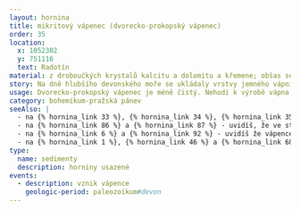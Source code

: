 ```yaml
---
layout: hornina
title: mikritový vápenec (dvorecko-prokopský vápenec)
order: 35
location:
  x: 1052302
  y: 751116
  text: Radotín
material: z droboučkých krystalů kalcitu a dolomitu a křemene; obšas se najdou také úlomky vápnitých schránek mořských živočichů
story: Na dně hlubšího devonského moře se ukládaly vrstvy jemného vápnitého kalu s příměsí křemene.  Jejich stmelením vznikla pevná hornina - vápenec. Později, při srážce litosférických desek, bylo původní mořské dno vyzdviženo a zprohýbáno do vrás. Stalo se součástí pevniny.
usage: Dvorecko-prokopský vápenec je méně čistý. Nehodí k výrobě vápna. Ve směsi s čistšími vápenci a silikátovou přísadou se používá k výrobě cementu.
category: bohemikum-pražská pánev
seeAlso: |
  - na {% hornina_link 33 %}, {% hornina_link 34 %}, {% hornina_link 35 %}, {% hornina_link 36 %}, {% hornina_link 54 %} - tyto vápence jsou podobně staré, vznikly ve stejném moři, jen v trochu jiných podmínkách
  - na {% hornina_link 86 %} a {% hornina_link 87 %} - uvidíš, že ve stejném období vznikaly podobné vápence také na Moravě
  - na {% hornina_link 6 %} a {% hornina_link 92 %} - uvidíš že vápence vznikaly v různých obdobíh a že mohou mít mnoho podob
  - na {% hornina_link 1 %}, {% hornina_link 46 %} a {% hornina_link 68 %} - uvidíš, co s různými typy vápenců dělá metamorfóza
type:
  name: sedimenty
  description: horniny usazené
events:
  - description: vznik vápence
    geologic-period: paleozoikum#devon
---
```


